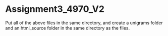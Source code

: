 # Assignment3_4970_V2


Put all of the above files in the same directory, and create a unigrams folder and an html_source folder in the same directory as the files. 

